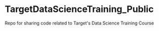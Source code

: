 # TargetDataScienceTraining_Public
Repo for sharing code related to Target's Data Science Training Course
